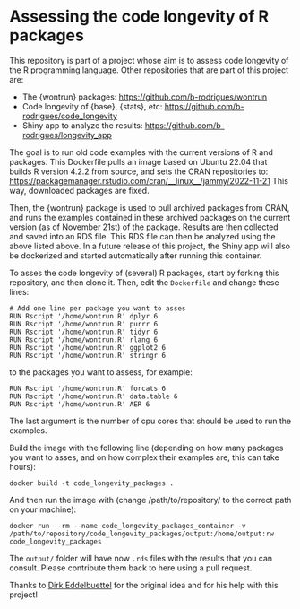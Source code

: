 # Assessing the code longevity of R packages

This repository is part of a project whose aim is to assess code longevity of the R programming language. 
Other repositories that are part of this project are:

- The {wontrun} packages: https://github.com/b-rodrigues/wontrun
- Code longevity of {base}, {stats}, etc: https://github.com/b-rodrigues/code_longevity
- Shiny app to analyze the results: https://github.com/b-rodrigues/longevity_app

The goal is to run old code examples with the current versions of R and packages.
This Dockerfile pulls an image based on Ubuntu 22.04 that builds R version 4.2.2 from source, and sets
the CRAN repositories to: https://packagemanager.rstudio.com/cran/__linux__/jammy/2022-11-21
This way, downloaded packages are fixed.

Then, the {wontrun} package is used to pull archived packages from CRAN, and runs the examples 
contained in these archived packages on the current version (as of November 21st) of the package.
Results are then collected and saved into an RDS file. This RDS file can then be analyzed using
the above listed above. In a future release of this project, the Shiny app will also be dockerized
and started automatically after running this container.

To asses the code longevity of (several) R packages, start by forking this repository, and then clone it.
Then, edit the `Dockerfile` and change these lines:

```
# Add one line per package you want to asses
RUN Rscript '/home/wontrun.R' dplyr 6
RUN Rscript '/home/wontrun.R' purrr 6
RUN Rscript '/home/wontrun.R' tidyr 6
RUN Rscript '/home/wontrun.R' rlang 6
RUN Rscript '/home/wontrun.R' ggplot2 6
RUN Rscript '/home/wontrun.R' stringr 6

```

to the packages you want to assess, for example:

```
RUN Rscript '/home/wontrun.R' forcats 6
RUN Rscript '/home/wontrun.R' data.table 6
RUN Rscript '/home/wontrun.R' AER 6
```

The last argument is the number of cpu cores that should be used to run the examples.

Build the image with the following line (depending on how many packages you want to asses, and on how complex their examples are, this can take hours):

```
docker build -t code_longevity_packages .
```

And then run the image with (change /path/to/repository/ to the correct path on your machine):

```
docker run --rm --name code_longevity_packages_container -v /path/to/repository/code_longevity_packages/output:/home/output:rw code_longevity_packages
```

The `output/` folder will have now `.rds` files with the results that you can consult. Please contribute them back to here using a pull request.

Thanks to [Dirk Eddelbuettel](https://github.com/eddelbuettel) for the original idea and for his help with this project!
